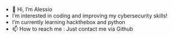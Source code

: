 -   👋 Hi, I’m Alessio
-   I’m interested in coding and improving my cybersecurity skills!
-   I’m currently learning hackthebox and python
-   📫 How to reach me : Just contact me via Github
